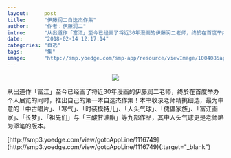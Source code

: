 ```yaml
---
layout:     post
title:      "伊藤润二自选杰作集"
author:     "作者：伊藤润二"
intro:      "从出道作「富江」至今已经画了将近30年漫画的伊藤润二老师，终於在首度举办个人展览的同时，推出自己的第一本自选杰作集！本书收录老师精挑细选，最为中意的「中古唱片」、「寒气」、「时装模特儿」、「人头气球」、「傀儡家族」、「富江画家」、「长梦」、「祖先们」与「三酸甘油酯」等九部作品，其中人头气球更是老师略为添笔的版本。"
date:       "2018-02-14 12:17:14"
categories: "自选"
tags:       "集"
image:      "http://smp.yoedge.com/smp-app/resource/viewImage/1004085appline.png"
---
```

<div style="text-align: center">
<p><img src="http://smp.yoedge.com/smp-app/resource/viewImage/1004085appline.png"/></p>
</div>
<p class="post-meta">
<span>从出道作「富江」至今已经画了将近30年漫画的伊藤润二老师，终於在首度举办个人展览的同时，推出自己的第一本自选杰作集！本书收录老师精挑细选，最为中意的「中古唱片」、「寒气」、「时装模特儿」、「人头气球」、「傀儡家族」、「富江画家」、「长梦」、「祖先们」与「三酸甘油酯」等九部作品，其中人头气球更是老师略为添笔的版本。</span>
</p>
[http://smp3.yoedge.com/view/gotoAppLine/1116749](http://smp3.yoedge.com/view/gotoAppLine/1116749){:target="_blank"}


